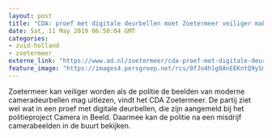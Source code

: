 ```yaml
---
layout: post
title: "CDA: proef met digitale deurbellen moet Zoetermeer veiliger maken"
date: Sat, 11 May 2019 06:50:04 GMT
categories: 
- zuid-holland 
- zoetermeer 
externe_link: "https://www.ad.nl/zoetermeer/cda-proef-met-digitale-deurbellen-moet-zoetermeer-veiliger-maken~aa8e4985/"
feature_image: "https://images4.persgroep.net/rcs/0fJo4hlg0AnEEKntQ9ySmKXxFiA/diocontent/140619797/_fitwidth/400/?appId=21791a8992982cd8da851550a453bd7f&quality=0.7"
---
```


Zoetermeer kan veiliger worden als de politie de beelden van moderne cameradeurbellen mag uitlezen, vindt het CDA Zoetermeer. De partij ziet wel wat in een proef met digitale deurbellen, die zijn aangemeld bij het politieproject Camera in Beeld. Daarmee kan de politie na een misdrijf camerabeelden in de buurt bekijken.
